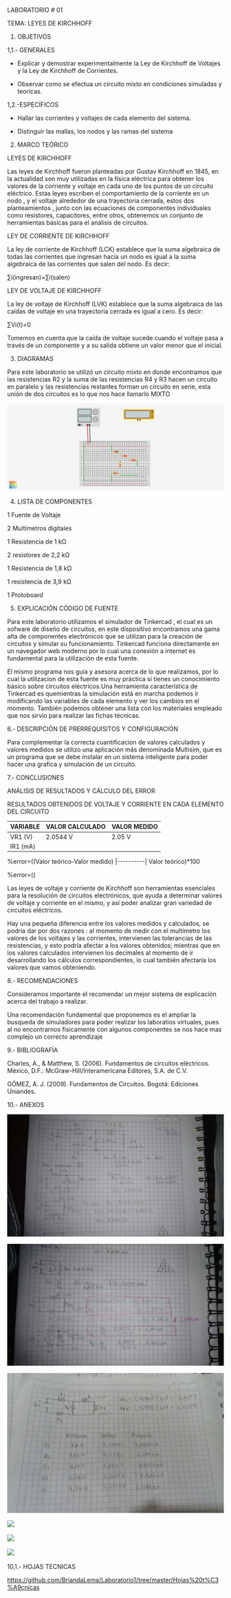 LABORATORIO # 01

TEMA: LEYES DE KIRCHHOFF
1. OBJETIVOS

1,1.- GENERALES 

* Explicar y demostrar experimentalmente la Ley de Kirchhoff de Voltajes y la Ley de Kirchhoff de Corrientes. 

* Observar como se efectua un circuito mixto en condiciones simuladas y teoricas.

1,2.-ESPECÍFICOS

* Hallar las corrientes y voltajes de cada elemento del sistema.

* Distinguir las mallas, los nodos y las ramas del sistema

2. MARCO TEÓRICO 

LEYES DE KIRCHHOFF

Las leyes de Kirchhoff fueron planteadas por Gustav Kirchhoff en 1845, en la actualidad son muy utilizadas en la física eléctrica para obtener los valores de la corriente y voltaje en cada uno de los puntos de un circuito eléctrico.
Estas leyes escriben el comportamiento de la corriente en un nodo , y el voltaje alrededor de una trayectoria cerrada, estos dos planteamientos , junto con las ecuaciones de componentes individuales como resistores, capacitores, entre otros, obtenemos un conjunto de herramientas básicas para el análisis de circuitos.

LEY DE CORRIENTE DE KIRCHHOFF 

La ley de corriente de Kirchhoff (LCK) establece que la suma algebraica de todas las corrientes que ingresan hacia un nodo es igual a la suma algebraica de las corrientes que salen del nodo. Es decir: 

∑i(ingresan)=∑i(salen)

LEY DE VOLTAJE DE KIRCHHOFF

La ley de voltaje de Kirchhoff (LVK) establece que la suma algebraica de las caídas de voltaje en una trayectoria cerrada es igual a cero. Es decir: 

∑Vi(t)=0

Tomemos en cuenta que la caída de voltaje sucede cuando el voltaje pasa a través de un componente y a su salida obtiene un valor menor que el inicial.


3. DIAGRAMAS

Para este laboratorio se utilizó un circuito mixto en donde encontramos que las resistencias R2 y  la suma de las resistencias R4 y  R3  hacen un circuito en paralelo y las resistencias restantes forman un circuito en serie, esta unión de dos circuitos es lo que nos hace llamarlo  MIXTO

![](https://github.com/BriandaLema/Laboratorio1/blob/master/img/Terrific%20Albar.png)

4. LISTA DE COMPONENTES

1 Fuente de Voltaje 

2 Multímetros digitales 

1 Resistencia de 1 kΩ

2 resistores de 2,2 kΩ

1 Resistencia de 1,8 kΩ

1 resistencia de 3,9 kΩ

1 Protoboard


5. EXPLICACIÓN CÓDIGO DE FUENTE

Para este laboratorio utilizamos el simulador de Tinkercad , el cual es un sofware de diseño de circuitos, en este dispositivo encontramos una gama alta de componentes electrónicos que se utilizan para la creación de circuitos y simular su funcionamiento.
Tinkercad funciona directamente en un navegador web moderno por lo cual una conexión a internet es fundamental para la utilización de esta fuente. 

El mismo programa nos guía y asesora acerca de lo que realizamos, por lo cual la utilizacion de esta fuente es muy práctica si tienes un conocimiento básico sobre circuitos eléctricos.Una herramienta característica de Tinkercad es quemientras la simulación está en marcha podemos ir modificando las variables de cada elemento y ver los cambios en el momento. También podemos obtener una lista con los materiales empleado  que nos sirvio para realizar las fichas técnicas.



6.- DESCRIPCIÓN DE PRERREQUISITOS Y CONFIGURACIÓN

Para complementar la correcta cuantificacion de valores calculados y valores medidos se utilizo una aplicación más denominada Multisim, que es un programa que se debe instalar en un sistema inteligente para poder hacer una grafica y simulación de un circuito.

7.- CONCLUSIONES

ANÁLISIS DE RESULTADOS Y CÁLCULO DEL ERROR

RESULTADOS OBTENIDOS DE VOLTAJE Y CORRIENTE EN CADA ELEMENTO DEL CIRCUITO 

| VARIABLE | VALOR CALCULADO | VALOR MEDIDO |
| ------------- | ------------- | ------------- |
| VR1 (V)  | 2.0544 V  |    2.05 V|
| IR1 (mA)  |  |

%error=((Valor teórico-Valor medido)
|----------|
Valor teórico)*100

%error=((

Las leyes de voltaje y corriente de Kirchhoff son herramientas esenciales para la resolución de circuitos electrónicos, que ayuda a determinar valores de voltaje y corriente en el mismo, y así poder analizar gran variedad de circuitos eléctricos.

Hay una pequeña diferencia entre los valores medidos y calculados, se podría dar por dos razones : al momento de medir con el multímetro los valores de  los voltajes y  las corrientes, intervienen las tolerancias de las resistencias, y esto podría afectar a los valores obtenidos; mientras que en los valores calculados intervienen los decimales al momento de ir desarrollando los cálculos correspondientes,  lo cual también afectaría los valores que vamos obteniendo. 

8.- RECOMENDACIONES

Consideramos importante el recomendar un mejor sistema de explicación acerca del trabajo a realizar.

Una recomendación fundamental que proponemos es el ampliar la busqueda de simuladores para poder realizar los laboratios virtuales, pues al no encontrarnos fisicamente con algunos componentes se nos hace mas complejo un correcto aprendizaje 

9.- BIBLIOGRAFÍA

Charles, A., & Matthew, S. (2006). Fundamentos de circuitos eléctricos. México, D.F.: McGraw-Hill/Interamericana Editores, S.A. de C.V.

GÓMEZ, A. J. (2009). Fundamentos de Circuitos. Bogotá: Ediciones Uniandes.

10.- ANEXOS

![](https://github.com/BriandaLema/Laboratorio1/blob/master/img/Calculo%20de%20intensidad%20y%20voltaje1.jpg)

![](https://github.com/BriandaLema/Laboratorio1/blob/master/img/Calculo%20de%20intensidad%20y%20voltaje2.jpg)

![](https://github.com/BriandaLema/Laboratorio1/blob/master/img/Calculo%20de%20intensidad%20y%20voltaje3.jpg)

![](https://github.com/BriandaLema/Laboratorio1/blob/master/img/C%C3%A1lculo%20LVK.jpg)

![](https://github.com/BriandaLema/Laboratorio1/blob/master/img/C%C3%A1lculo%20LCK.jpg)

![](https://github.com/BriandaLema/Laboratorio1/blob/master/img/C%C3%A1lculo%20LCK2.jpg)


10,1.- HOJAS TECNICAS

https://github.com/BriandaLema/Laboratorio1/tree/master/Hojas%20t%C3%A9cnicas




